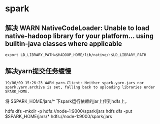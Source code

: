 # spark

## 解决 WARN NativeCodeLoader: Unable to load native-hadoop library for your platform... using builtin-java classes where applicable

`export LD_LIBRARY_PATH=$HADOOP_HOME/lib/native/:$LD_LIBRARY_PATH`

## 解决yarn提交任务缓慢

```$xslt
19/06/09 15:26:23 WARN yarn.Client: Neither spark.yarn.jars nor spark.yarn.archive is set, falling back to uploading libraries under SPARK_HOME.
```
将 $SPARK_HOME/jars/* 下spark运行依赖的jar上传到hdfs上。

hdfs dfs -mkdir -p hdfs://node-1:9000/spark/jars
hdfs dfs -put  $SPARK_HOME/jars/* hdfs://node-1:9000/spark/jars



